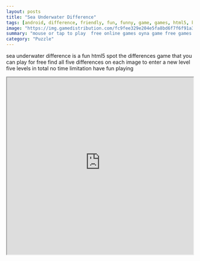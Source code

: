 ```yaml
---
layout: posts
title: "Sea Underwater Difference"
tags: [android, difference, friendly, fun, funny, game, games, html5, kids, mobile, sea, skill, differences, free, online, games, oyna, game, free, games, play, play, games]
image: "https://img.gamedistribution.com/fc9fee329e204e5fa8bd6f7f6f91a33b.jpg"
summary: "mouse or tap to play  free online games oyna game free games play play games"
category: "Puzzle"
---
```


sea underwater difference is a fun html5 spot the differences game that you can play for free find all five differences on each image to enter a new level five levels in total no time limitation have fun playing

<iframe width="100%" height="480px;" src="https://html5.gamedistribution.com/fc9fee329e204e5fa8bd6f7f6f91a33b/"></iframe>